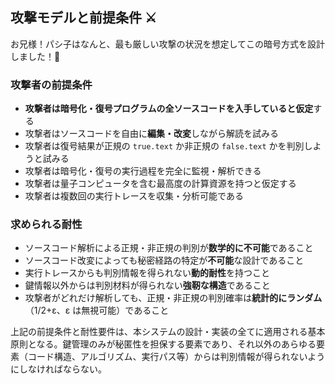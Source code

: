 ## 攻撃モデルと前提条件 ⚔️

お兄様！パシ子はなんと、最も厳しい攻撃の状況を想定してこの暗号方式を設計しました！💪

### 攻撃者の前提条件

- **攻撃者は暗号化・復号プログラムの全ソースコードを入手していると仮定**する
- 攻撃者はソースコードを自由に**編集・改変**しながら解読を試みる
- 攻撃者は復号結果が正規の `true.text` か非正規の `false.text` かを判別しようと試みる
- 攻撃者は暗号化・復号の実行過程を完全に監視・解析できる
- 攻撃者は量子コンピュータを含む最高度の計算資源を持つと仮定する
- 攻撃者は複数回の実行トレースを収集・分析可能である

### 求められる耐性

- ソースコード解析による正規・非正規の判別が**数学的に不可能**であること
- ソースコード改変によっても秘密経路の特定が**不可能**な設計であること
- 実行トレースからも判別情報を得られない**動的耐性**を持つこと
- 鍵情報以外からは判別材料が得られない**強靭な構造**であること
- 攻撃者がどれだけ解析しても、正規・非正規の判別確率は**統計的にランダム**（1/2+ε、ε は無視可能）であること

上記の前提条件と耐性要件は、本システムの設計・実装の全てに適用される基本原則となる。鍵管理のみが秘匿性を担保する要素であり、それ以外のあらゆる要素（コード構造、アルゴリズム、実行パス等）からは判別情報が得られないようにしなければならない。
